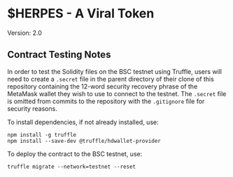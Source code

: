 # $HERPES - A Viral Token

Version: 2.0

## Contract Testing Notes

In order to test the Solidity files on the BSC testnet using Truffle, users
will need to create a `.secret` file in the parent directory of their clone of
this repository containing the 12-word security recovery phrase of the MetaMask
wallet they wish to use to connect to the testnet. The `.secret` file is
omitted from commits to the repository with the `.gitignore` file for security
reasons.

To install dependencies, if not already installed, use:

    npm install -g truffle
    npm install --save-dev @truffle/hdwallet-provider
    
To deploy the contract to the BSC testnet, use:
    
    truffle migrate --network=testnet --reset
